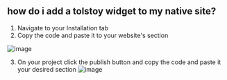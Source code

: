 ## how do i add a tolstoy widget to my native site?

1. Navigate to your Installation tab
2. Copy the code and paste it to your website's <head> section

![image](https://github.com/user-attachments/assets/b03116d1-50e8-46d9-84cf-cf2559a4d769)

3. On your project click the publish button and copy the code and paste it your desired section
![image](https://github.com/user-attachments/assets/0cf7f3c0-dff0-4017-adf6-062e34d98855)



